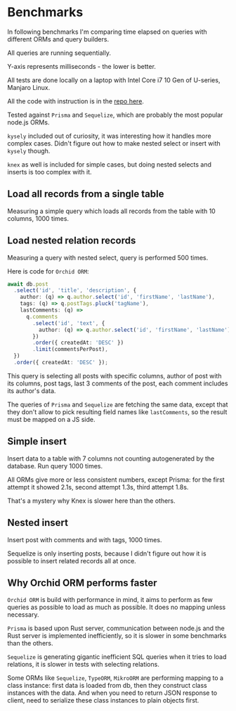 <script setup>
import Chart from '../.vitepress/theme/components/Chart.vue'

const queryAllData = {
  labels: ['Orchid ORM', 'Prisma', 'Sequelize', 'Kysely', 'Knex'],
  datasets: [{
    data: [635, 1295, 1156, 787, 826],
    backgroundColor: [
      '#b469ff',
      '#5a67d8',
      '#52b0e7',
      '#ccb765',
      '#c85b24',
    ],
  }]
}

const nestedSelectData = {
  labels: ['Orchid ORM', 'Prisma', 'Sequelize'],
  datasets: [{
    data: [726, 1560, 3225],
    backgroundColor: [
      '#b469ff',
      '#5a67d8',
      '#52b0e7',
    ],
  }]
}

const simpleInsertData = {
  labels: ['Orchid ORM', 'Prisma', 'Sequelize', 'Kysely', 'Knex'],
  datasets: [{
    data: [896, 1836, 1440, 1158, 1639],
    backgroundColor: [
      '#b469ff',
      '#5a67d8',
      '#52b0e7',
      '#ccb765',
      '#c85b24',
    ],
  }]
}

const nestedInsertData = {
  labels: ['Orchid ORM', 'Prisma', 'Sequelize'],
  datasets: [{
    data: [815, 2604, 1605],
    backgroundColor: [
      '#b469ff',
      '#5a67d8',
      '#52b0e7',
    ],
  }]
}
</script>

# Benchmarks

In following benchmarks I'm comparing time elapsed on queries with different ORMs and query builders.

All queries are running sequentially.

Y-axis represents milliseconds - the lower is better.

All tests are done locally on a laptop with Intel Core i7 10 Gen of U-series, Manjaro Linux.

All the code with instruction is in the [repo here](https://github.com/romeerez/orchid-orm-examples/tree/main/packages/benchmarks).

Tested against `Prisma` and `Sequelize`, which are probably the most popular node.js ORMs.

`kysely` included out of curiosity, it was interesting how it handles more complex cases. Didn't figure out how to make nested select or insert with `kysely` though.

`knex` as well is included for simple cases, but doing nested selects and inserts is too complex with it.

## Load all records from a single table

Measuring a simple query which loads all records from the table with 10 columns, 1000 times.

<Chart :chartData='queryAllData' />

## Load nested relation records

Measuring a query with nested select, query is performed 500 times.

Here is code for `Orchid ORM`:

```ts
await db.post
  .select('id', 'title', 'description', {
    author: (q) => q.author.select('id', 'firstName', 'lastName'),
    tags: (q) => q.postTags.pluck('tagName'),
    lastComments: (q) =>
      q.comments
        .select('id', 'text', {
          author: (q) => q.author.select('id', 'firstName', 'lastName'),
        })
        .order({ createdAt: 'DESC' })
        .limit(commentsPerPost),
  })
  .order({ createdAt: 'DESC' });
```

This query is selecting all posts with specific columns, author of post with its columns, post tags, last 3 comments of the post, each comment includes its author's data.

The queries of `Prisma` and `Sequelize` are fetching the same data, except that they don't allow to pick resulting field names like `lastComments`, so the result must be mapped on a JS side.

<Chart :chartData='nestedSelectData' />

## Simple insert

Insert data to a table with 7 columns not counting autogenerated by the database. Run query 1000 times.

All ORMs give more or less consistent numbers, except Prisma: for the first attempt it showed 2.1s, second attempt 1.3s, third attempt 1.8s.

That's a mystery why Knex is slower here than the others.

<Chart :chartData='simpleInsertData' />

## Nested insert

Insert post with comments and with tags, 1000 times.

Sequelize is only inserting posts, because I didn't figure out how it is possible to insert related records all at once.

<Chart :chartData='nestedInsertData' />

## Why Orchid ORM performs faster

`Orchid ORM` is build with performance in mind, it aims to perform as few queries as possible to load as much as possible.
It does no mapping unless necessary.

`Prisma` is based upon Rust server, communication between node.js and the Rust server is implemented inefficiently,
so it is slower in some benchmarks than the others.

`Sequelize` is generating gigantic inefficient SQL queries when it tries to load relations,
it is slower in tests with selecting relations.

Some ORMs like `Sequelize`, `TypeORM`, `MikroORM` are performing mapping to a class instance:
first data is loaded from db, then they construct class instances with the data.
And when you need to return JSON response to client, need to serialize these class instances to plain objects first.
